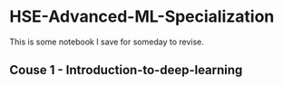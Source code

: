 # HSE-Advanced-ML-Specialization
This is some notebook I save for someday to revise.
## Couse 1 - Introduction-to-deep-learning
